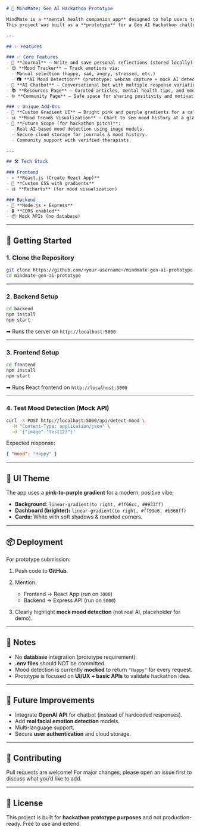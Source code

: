 ```markdown
# 🌸 MindMate: Gen AI Hackathon Prototype

MindMate is a **mental health companion app** designed to help users track moods, write journals, chat with an AI companion, and access resources for emotional well-being.  
This project was built as a **prototype** for a Gen AI Hackathon challenge, focusing on **frontend + backend integration without a database** (lightweight, fast setup).

---

## ✨ Features

### ✅ Core Features
- 📝 **Journal** – Write and save personal reflections (stored locally).
- 😊 **Mood Tracker** – Track emotions via:
  - Manual selection (happy, sad, angry, stressed, etc.)
  - 📷 **AI Mood Detection** (prototype: webcam capture + mock AI detection).
- 🤖 **AI Chatbot** – Conversational bot with multiple response variations to guide and support users.
- 📚 **Resources Page** – Curated articles, mental health tips, and emergency contacts.
- 🌐 **Community Page** – Safe space for sharing positivity and motivational content.

### 💡 Unique Add-Ons
- 🎨 **Custom Gradient UI** – Bright pink and purple gradients for a calming, engaging design.
- 📊 **Mood Trends Visualization** – Chart to see mood history at a glance.
- 🔮 **Future Scope (for hackathon pitch)**:
  - Real AI-based mood detection using image models.
  - Secure cloud storage for journals & mood history.
  - Community support with verified therapists.

---

## 🛠️ Tech Stack

### Frontend
- ⚛️ **React.js (Create React App)**
- 🎨 **Custom CSS with gradients**
- 📊 **Recharts** (for mood visualization)

### Backend
- 🚀 **Node.js + Express**
- 🔒 **CORS enabled**
- 📦 Mock APIs (no database)

````

---

## 🚀 Getting Started

### 1. Clone the Repository
```bash
git clone https://github.com/<your-username>/mindmate-gen-ai-prototype.git
cd mindmate-gen-ai-prototype
````

---

### 2. Backend Setup

```bash
cd backend
npm install
npm start
```

➡ Runs the server on `http://localhost:5000`

---

### 3. Frontend Setup

```bash
cd frontend
npm install
npm start
```

➡ Runs React frontend on `http://localhost:3000`

---

### 4. Test Mood Detection (Mock API)

```bash
curl -X POST http://localhost:5000/api/detect-mood \
  -H "Content-Type: application/json" \
  -d '{"image":"test123"}'
```

Expected response:

```json
{ "mood": "Happy" }
```

---

## 🎨 UI Theme

The app uses a **pink-to-purple gradient** for a modern, positive vibe:

* **Background:** `linear-gradient(to right, #ff66cc, #9933ff)`
* **Dashboard (brighter):** `linear-gradient(to right, #ff99e6, #b366ff)`
* **Cards:** White with soft shadows & rounded corners.

---

## 📦 Deployment

For prototype submission:

1. Push code to **GitHub**.
2. Mention:

   * Frontend → React App (run on `3000`)
   * Backend → Express API (run on `5000`)
3. Clearly highlight **mock mood detection** (not real AI, placeholder for demo).

---

## 📌 Notes

* No **database** integration (prototype requirement).
* **.env files** should NOT be committed.
* Mood detection is currently **mocked** to return `"Happy"` for every request.
* Prototype is focused on **UI/UX + basic APIs** to validate hackathon idea.

---

## 📅 Future Improvements

* Integrate **OpenAI API** for chatbot (instead of hardcoded responses).
* Add **real facial emotion detection** models.
* Multi-language support.
* Secure **user authentication** and cloud storage.

---

## 🤝 Contributing

Pull requests are welcome! For major changes, please open an issue first to discuss what you’d like to add.

---

## 📜 License

This project is built for **hackathon prototype purposes** and not production-ready. Free to use and extend.
